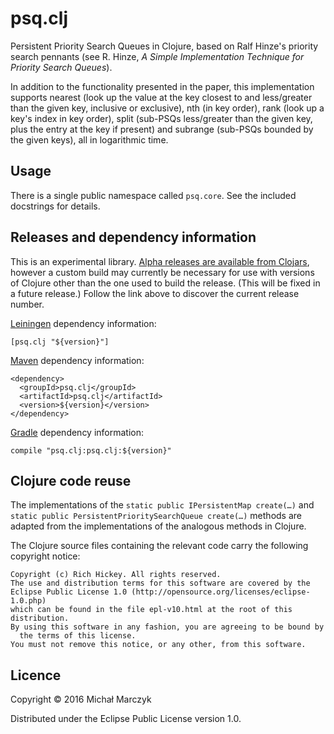 # psq.clj

Persistent Priority Search Queues in Clojure, based on Ralf Hinze's priority
search pennants (see R. Hinze, *A Simple Implementation Technique for Priority
Search Queues*).

In addition to the functionality presented in the paper, this implementation
supports nearest (look up the value at the key closest to and less/greater than
the given key, inclusive or exclusive), nth (in key order), rank (look up
a key's index in key order), split (sub-PSQs less/greater than the given key,
plus the entry at the key if present) and subrange (sub-PSQs bounded by
the given keys), all in logarithmic time.


## Usage

There is a single public namespace called `psq.core`. See the included
docstrings for details.


## Releases and dependency information

This is an experimental library.
[Alpha releases are available from Clojars](https://clojars.org/psq.clj),
however a custom build may currently be necessary for use with versions of
Clojure other than the one used to build the release. (This will be fixed in
a future release.) Follow the link above to discover the current release number.

[Leiningen](http://leiningen.org/) dependency information:

    [psq.clj "${version}"]

[Maven](http://maven.apache.org/) dependency information:

    <dependency>
      <groupId>psq.clj</groupId>
      <artifactId>psq.clj</artifactId>
      <version>${version}</version>
    </dependency>

[Gradle](http://www.gradle.org/) dependency information:

    compile "psq.clj:psq.clj:${version}"


## Clojure code reuse

The implementations of the `static public IPersistentMap create(…)` and
`static public PersistentPrioritySearchQueue create(…)` methods are adapted from
the implementations of the analogous methods in Clojure.

The Clojure source files containing the relevant code carry the following
copyright notice:

    Copyright (c) Rich Hickey. All rights reserved.
    The use and distribution terms for this software are covered by the
    Eclipse Public License 1.0 (http://opensource.org/licenses/eclipse-1.0.php)
    which can be found in the file epl-v10.html at the root of this distribution.
    By using this software in any fashion, you are agreeing to be bound by
      the terms of this license.
    You must not remove this notice, or any other, from this software.


## Licence

Copyright © 2016 Michał Marczyk

Distributed under the Eclipse Public License version 1.0.
